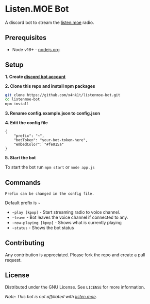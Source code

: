 # Listen.MOE Bot

A discord bot to stream the [listen.moe](https://listen.moe) radio.

## Prerequisites
- Node v16+ - [nodejs.org](https://nodejs.org)

## Setup

**1. Create [discord bot account](https://discord.com/developers/applications)**

**2. Clone this repo and install npm packages**
```sh
git clone https://github.com/x4nk1t/listenmoe-bot.git
cd listenmoe-bot
npm install
```

**3. Rename config.example.json to config.json**

**4. Edit the config file**
```
{
    "prefix": "~",
    "botToken": "your-bot-token-here",
    "embedColor": "#fe015a"
}
```

**5. Start the bot**

To start the bot run `npm start` or `node app.js`

## Commands
`Prefix can be changed in the config file.`

Default prefix is `~`
- `~play [kpop]` - Start streaming radio to voice channel.
- `~leave` - Bot leaves the voice channel if connected to any.
- `~now-playing [kpop]` - Shows what is currently playing
- `~status` - Shows the bot status

## Contributing
Any contribution is appreciated. Please fork the repo and create a pull request.

## License
Distributed under the GNU License. See `LICENSE` for more information.



_Note: This bot is not affiliated with [listen.moe](https://listen.moe)._